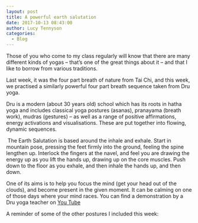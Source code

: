 ```yaml
---
layout: post
title: A powerful earth salutation
date: 2017-10-13 08:43:00
author: Lucy Tennyson
categories:
  - Blog
---
```



Those of you who come to my class regularly will know that there are many different kinds of yogas – that’s one of the great things about it – and that I like to borrow from various traditions.

Last week, it was the four part breath of nature from Tai Chi, and this week, we practised a similarly powerful four part breath sequence taken from Dru yoga.

Dru is a modern (about 30 years old) school which has its roots in hatha yoga and includes classical yoga postures (asanas), pranayama (breath work), mudras (gestures) – as well as a range of positive affirmations, energy activations and visualisations. These are put together into flowing, dynamic sequences.

&nbsp;The Earth Salutation is based around the inhale and exhale. Start in mountain pose, pressing the feet firmly into the ground, feeling the spine lengthen up. Interlock the fingers at the navel, and feel you are drawing the energy up as you lift the hands up, drawing up on the core muscles. Push down to the floor as you exhale, and then inhale the hands up, and then down.

One of its aims is to help you focus the mind (get your head out of the clouds), and become present in the given moment. It can be calming on one of those days where your mind races. You can find a demonstration by a Dru yoga teacher on [You Tube](https://www.youtube.com/watch?v=IRfS0wgZgvI)

A reminder of some of the other postures I included this week: